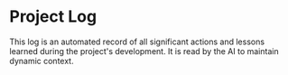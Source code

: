 # Project Log

This log is an automated record of all significant actions and lessons learned during the project's development. It is read by the AI to maintain dynamic context.
